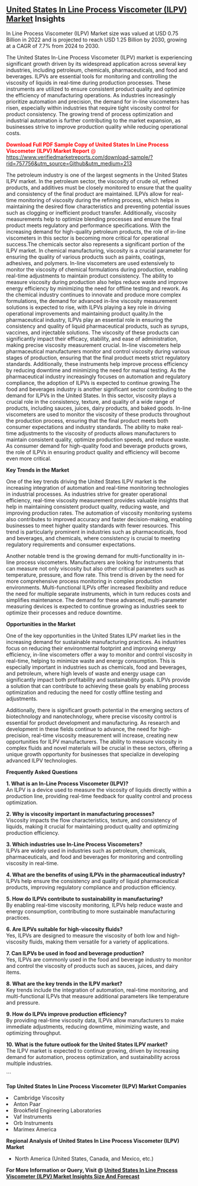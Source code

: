 <h2><a href="https://www.verifiedmarketreports.com/download-sample/?rid=757756&amp;utm_source=Github&amp;utm_medium=213" target="_blank">United States In Line Process Viscometer (ILPV) Market</a> Insights</h2><p>In Line Process Viscometer (ILPV) Market size was valued at USD 0.75 Billion in 2022 and is projected to reach USD 1.25 Billion by 2030, growing at a CAGR of 7.7% from 2024 to 2030.</p><p><p>The United States In-Line Process Viscometer (ILPV) market is experiencing significant growth driven by its widespread application across several key industries, including petroleum, chemicals, pharmaceuticals, and food and beverages. ILPVs are essential tools for monitoring and controlling the viscosity of liquids in real-time during production processes. These instruments are utilized to ensure consistent product quality and optimize the efficiency of manufacturing operations. As industries increasingly prioritize automation and precision, the demand for in-line viscometers has risen, especially within industries that require tight viscosity control for product consistency. The growing trend of process optimization and industrial automation is further contributing to the market expansion, as businesses strive to improve production quality while reducing operational costs. <p><span class=""><span style="color: #ff0000;"><strong>Download Full PDF Sample Copy of United States In Line Process Viscometer (ILPV) Market Report</strong> @ </span><a href="https://www.verifiedmarketreports.com/download-sample/?rid=757756&amp;utm_source=Github&amp;utm_medium=213" target="_blank">https://www.verifiedmarketreports.com/download-sample/?rid=757756&amp;utm_source=Github&amp;utm_medium=213</a></span></p>The petroleum industry is one of the largest segments in the United States ILPV market. In the petroleum sector, the viscosity of crude oil, refined products, and additives must be closely monitored to ensure that the quality and consistency of the final product are maintained. ILPVs allow for real-time monitoring of viscosity during the refining process, which helps in maintaining the desired flow characteristics and preventing potential issues such as clogging or inefficient product transfer. Additionally, viscosity measurements help to optimize blending processes and ensure the final product meets regulatory and performance specifications. With the increasing demand for high-quality petroleum products, the role of in-line viscometers in this sector is becoming more critical for operational success.The chemicals sector also represents a significant portion of the ILPV market. In chemical manufacturing, viscosity is a crucial parameter for ensuring the quality of various products such as paints, coatings, adhesives, and polymers. In-line viscometers are used extensively to monitor the viscosity of chemical formulations during production, enabling real-time adjustments to maintain product consistency. The ability to measure viscosity during production also helps reduce waste and improve energy efficiency by minimizing the need for offline testing and rework. As the chemical industry continues to innovate and produce more complex formulations, the demand for advanced in-line viscosity measurement solutions is expected to rise, with ILPVs playing a key role in driving operational improvements and maintaining product quality.In the pharmaceutical industry, ILPVs play an essential role in ensuring the consistency and quality of liquid pharmaceutical products, such as syrups, vaccines, and injectable solutions. The viscosity of these products can significantly impact their efficacy, stability, and ease of administration, making precise viscosity measurement crucial. In-line viscometers help pharmaceutical manufacturers monitor and control viscosity during various stages of production, ensuring that the final product meets strict regulatory standards. Additionally, these instruments help improve process efficiency by reducing downtime and minimizing the need for manual testing. As the pharmaceutical industry increasingly focuses on automation and regulatory compliance, the adoption of ILPVs is expected to continue growing.The food and beverages industry is another significant sector contributing to the demand for ILPVs in the United States. In this sector, viscosity plays a crucial role in the consistency, texture, and quality of a wide range of products, including sauces, juices, dairy products, and baked goods. In-line viscometers are used to monitor the viscosity of these products throughout the production process, ensuring that the final product meets both consumer expectations and industry standards. The ability to make real-time adjustments to the viscosity of products allows manufacturers to maintain consistent quality, optimize production speeds, and reduce waste. As consumer demand for high-quality food and beverage products grows, the role of ILPVs in ensuring product quality and efficiency will become even more critical.<p><strong>Key Trends in the Market</strong></p><p>One of the key trends driving the United States ILPV market is the increasing integration of automation and real-time monitoring technologies in industrial processes. As industries strive for greater operational efficiency, real-time viscosity measurement provides valuable insights that help in maintaining consistent product quality, reducing waste, and improving production rates. The automation of viscosity monitoring systems also contributes to improved accuracy and faster decision-making, enabling businesses to meet higher quality standards with fewer resources. This trend is particularly prominent in industries such as pharmaceuticals, food and beverages, and chemicals, where consistency is crucial to meeting regulatory requirements and consumer expectations.</p><p>Another notable trend is the growing demand for multi-functionality in in-line process viscometers. Manufacturers are looking for instruments that can measure not only viscosity but also other critical parameters such as temperature, pressure, and flow rate. This trend is driven by the need for more comprehensive process monitoring in complex production environments. Multi-functional ILPVs offer increased flexibility and reduce the need for multiple separate instruments, which in turn reduces costs and simplifies maintenance. The demand for these advanced, multi-parameter measuring devices is expected to continue growing as industries seek to optimize their processes and reduce downtime.</p><p><strong>Opportunities in the Market</strong></p><p>One of the key opportunities in the United States ILPV market lies in the increasing demand for sustainable manufacturing practices. As industries focus on reducing their environmental footprint and improving energy efficiency, in-line viscometers offer a way to monitor and control viscosity in real-time, helping to minimize waste and energy consumption. This is especially important in industries such as chemicals, food and beverages, and petroleum, where high levels of waste and energy usage can significantly impact both profitability and sustainability goals. ILPVs provide a solution that can contribute to achieving these goals by enabling process optimization and reducing the need for costly offline testing and adjustments.</p><p>Additionally, there is significant growth potential in the emerging sectors of biotechnology and nanotechnology, where precise viscosity control is essential for product development and manufacturing. As research and development in these fields continue to advance, the need for high-precision, real-time viscosity measurement will increase, creating new opportunities for ILPV manufacturers. The ability to measure viscosity in complex fluids and novel materials will be crucial in these sectors, offering a unique growth opportunity for businesses that specialize in developing advanced ILPV technologies.</p><p><strong>Frequently Asked Questions</strong></p><p><strong>1. What is an In-Line Process Viscometer (ILPV)?</strong><br> An ILPV is a device used to measure the viscosity of liquids directly within a production line, providing real-time feedback for quality control and process optimization.</p><p><strong>2. Why is viscosity important in manufacturing processes?</strong><br> Viscosity impacts the flow characteristics, texture, and consistency of liquids, making it crucial for maintaining product quality and optimizing production efficiency.</p><p><strong>3. Which industries use In-Line Process Viscometers?</strong><br> ILPVs are widely used in industries such as petroleum, chemicals, pharmaceuticals, and food and beverages for monitoring and controlling viscosity in real-time.</p><p><strong>4. What are the benefits of using ILPVs in the pharmaceutical industry?</strong><br> ILPVs help ensure the consistency and quality of liquid pharmaceutical products, improving regulatory compliance and production efficiency.</p><p><strong>5. How do ILPVs contribute to sustainability in manufacturing?</strong><br> By enabling real-time viscosity monitoring, ILPVs help reduce waste and energy consumption, contributing to more sustainable manufacturing practices.</p><p><strong>6. Are ILPVs suitable for high-viscosity fluids?</strong><br> Yes, ILPVs are designed to measure the viscosity of both low and high-viscosity fluids, making them versatile for a variety of applications.</p><p><strong>7. Can ILPVs be used in food and beverage production?</strong><br> Yes, ILPVs are commonly used in the food and beverage industry to monitor and control the viscosity of products such as sauces, juices, and dairy items.</p><p><strong>8. What are the key trends in the ILPV market?</strong><br> Key trends include the integration of automation, real-time monitoring, and multi-functional ILPVs that measure additional parameters like temperature and pressure.</p><p><strong>9. How do ILPVs improve production efficiency?</strong><br> By providing real-time viscosity data, ILPVs allow manufacturers to make immediate adjustments, reducing downtime, minimizing waste, and optimizing throughput.</p><p><strong>10. What is the future outlook for the United States ILPV market?</strong><br> The ILPV market is expected to continue growing, driven by increasing demand for automation, process optimization, and sustainability across multiple industries.</p>```</p><p><strong>Top United States In Line Process Viscometer (ILPV) Market Companies</strong></p><div data-test-id=""><p><li>Cambridge Viscosity</li><li> Anton Paar</li><li> Brookfield Engineering Laboratories</li><li> Vaf Instruments</li><li> Orb Instruments</li><li> Marimex America</li></p><div><strong>Regional Analysis of&nbsp;United States In Line Process Viscometer (ILPV) Market</strong></div><ul><li dir="ltr"><p dir="ltr">North America&nbsp;(United States, Canada, and Mexico, etc.)</p></li></ul><p><strong>For More Information or Query, Visit @&nbsp;</strong><strong><a href="https://www.verifiedmarketreports.com/product/in-line-process-viscometer-ilpv-market/?utm_source=Github&amp;utm_medium=213" target="_blank">United States In Line Process Viscometer (ILPV) Market Insights Size And Forecast</a></strong></p></div>
